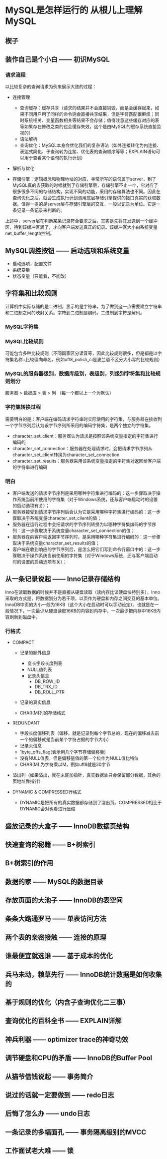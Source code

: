 # MySQL是怎样运行的 从根儿上理解MySQL

## 楔子

## 装作自己是个小白 —— 初识MySQL

### 请求流程

以比较复杂的查询请求为例来展示大致的过程：

- 连接管理
    - 查询缓存：缓存共享（请求的结果并不会直接销毁，而是会缓存起来，如果不同用户用了同样的命令则会直接共享结果，但是字符匹配很麻烦；同时系统相关、变量函数相关等结果不会存储；值得注意这些缓存对应的表等如果存在修改之类的也会缓存失效，这个是由MySQL的缓存系统直接监视的）
    - 语法解析
    - 查询优化：MySQL本身会优化我们的复杂语法（如外连接转化为内连接、表达式简化、子查询转为连接、优化表的查询顺序等等；EXPLAIN语句可以用于查看某个语句的执行计划）

- 解析与优化

- 存储引擎：逻辑概念和物理地址的对应，寻常所写的语句属于server，到了MySQL真的去获取的时候就到了存储引擎层，存储引擎不止一个，它对应了很多很多不同的存储结构，实现不同的功能，采用的存储算法也不同。因此在查询优化之后，就会生成执行计划调用底层存储引擎提供的接口真实的获取数据。值得一提的是server层与存储引擎层的交互，一般以记录为单位。它是一条记录一条记录来判断的。

上述中，server层在判断某条记录符合要求之后，其实是先将其发送到一个缓冲区，待到该缓冲区满了，才向客户端发送真正的记录。该缓冲区大小由系统变量net_buffer_length控制。

## MySQL调控按钮 —— 启动选项和系统变量

- 启动选项，配置文件
- 系统变量
- 状态变量（只能看，不能改）

## 字符集和比较规则

计算机中实际存储的是二进制，显示的是字符串，为了做到这一点需要建立字符串和二进制之间的映射关系。字符到二进制是编码，二进制到字符是解码。

### MySQL字符集

### MySQL比较规则

可能包含多种比较规则（不同国家区分读音等，因此比较规则很多，但是都是以字符集名称+比较偏向命名，例如uft8_polish_ci是波兰语不区分大小写的比较规则）

### MySQL的服务器级别，数据库级别，表级别，列级别字符集和比较规则划分

服务器 > 数据库  > 表 > 列 （每一个都以上一个为默认）

### 字符集转换过程

需要明白的是：客户端在编码请求字符串时实际使用的字符集，与服务器在接收到一个字节序列后认为该字节序列所采用的编码字符集，是两个独立的字符集。

- character_set_client：服务器认为请求是按照该系统变量指定的字符集进行编码的
- character_set_connection：服务器在处理请求时，会把请求字节序列从character_set_client转换为character_set_connection
- character_set_results：服务器采用该系统变量指定的字符集对返回给客户端的字符串进行编码

### 明白

- 客户端发送的请求字节序列是采用哪种字符集进行编码的：这一步骤取决于操作系统当前所使用的字符集（对于Windows系统，还与客户端启动时的设置的启动选项有关）；
- 服务器接受到请求字节序列后会认为它是采用哪种字符集进行编码的：这一步骤取决于系统变量character_set_client的值；
- 服务器在运行过程中会把请求的字节序列转换为以哪种字符集编码的字节序列：这一步骤取决于系统变量character_set_connection的值；
- 服务器在向客户端返回字节序列时，是采用哪种字符集进行编码的：这一步骤取决于系统变量character_set_results的值；
- 客户端在收到响应的字节序列后，是怎么把它们写到命令行窗口中的：这一步骤取决于操作系统当前使用的字符集（对于Windows系统，还与客户端启动时的设置的启动选项有关）；

## 从一条记录说起 —— Inno记录存储结构

Inno在读取数据的时候并不是直接从硬盘读取（读内存比读硬盘快特别多），Inno采取的方式是，将数据划分为若干项，以页作为硬盘和内存之间交互的基本单位。InnoDB中页的大小一般为16KB（这个大小在启动时可以手动设定）。也就是在一般情况下，一次最少从硬盘读取16KB的内容到内存中，一次最少把内存中16KB内容刷新到磁盘中。

### 行格式

- COMPACT
    - 记录的额外信息
        - 变长字段长度列表
        - NULL值列表
        - 记录头信息
            - DB_ROW_ID
            - DB_TRX_ID
            - DB_ROLL_PTR

    - 记录的真实信息
    
    - CHAR(M)列的存储格式

- REDUNDANT

    - 字段长度偏移列表（偏移，就是记录到每个字节总的，现在的偏移减去前一个的偏移就是当前某个字符占据的字节大小）
    - 记录头信息
    - 1byte_offs_flag(表示用几个字节存储偏移量)
    - 没有NULL值表，但是偏移量值的第一个位作为NULL值比特位
    - CHAR(M) 为字符乘以M，例如uft8就是30字节

- 溢出列（如果溢出，就在末尾加指针，真实数据处只会保留部分数据，其余的页地址靠指针）

- DYNAMIC & COMPRESSED行格式

    - DYNAMIC是把所有的真实数据都存储到了溢出页。COMPRESSED相比于DYNAMIC会对也看进行压缩


## 盛放记录的大盒子 —— InnoDB数据页结构

## 快速查询的秘籍 —— B+树索引

## B+树索引的作用

## 数据的家 —— MySQL的数据目录

## 存放页面的大池子 —— InnoDB的表空间

## 条条大路通罗马 —— 单表访问方法

## 两个表的亲密接触 —— 连接的原理

## 谁最便宜就选谁 —— 基于成本的优化

## 兵马未动，粮草先行 —— InnoDB统计数据是如何收集的

## 基于规则的优化（内含子查询优化二三事）

## 查询优化的百科全书 —— EXPLAIN详解

## 神兵利器 —— optimizer trace的神奇功效

## 调节硬盘和CPU的矛盾 —— InnoDB的Buffer Pool

## 从猫爷借钱说起 —— 事务简介

## 说过的话就一定要做到 —— redo日志

## 后悔了怎么办 —— undo日志

## 一条记录的多幅面孔 —— 事务隔离级别的MVCC

## 工作面试老大难 —— 锁